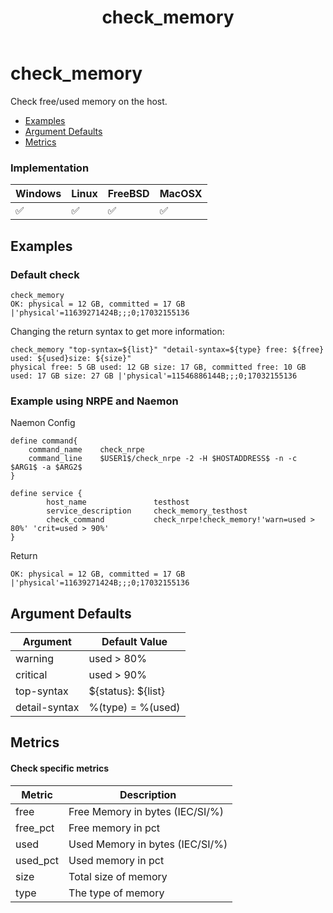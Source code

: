 ﻿---
title: check_memory
---

# check_memory

Check free/used memory on the host.

- [Examples](#examples)
- [Argument Defaults](#argument-defaults)
- [Metrics](#metrics)

### Implementation

| Windows | Linux | FreeBSD | MacOSX |
| --- | --- | --- | --- |
| :white_check_mark: | :white_check_mark: | :white_check_mark: | :white_check_mark: |

## Examples

### **Default check**

    check_memory
    OK: physical = 12 GB, committed = 17 GB |'physical'=11639271424B;;;0;17032155136

Changing the return syntax to get more information:

    check_memory "top-syntax=${list}" "detail-syntax=${type} free: ${free} used: ${used}size: ${size}"
    physical free: 5 GB used: 12 GB size: 17 GB, committed free: 10 GB used: 17 GB size: 27 GB |'physical'=11546886144B;;;0;17032155136


### Example using **NRPE** and **Naemon**

Naemon Config

    define command{
        command_name    check_nrpe
        command_line    $USER1$/check_nrpe -2 -H $HOSTADDRESS$ -n -c $ARG1$ -a $ARG2$
    }

    define service {
            host_name               testhost
            service_description     check_memory_testhost
            check_command           check_nrpe!check_memory!'warn=used > 80%' 'crit=used > 90%'
    }

Return

    OK: physical = 12 GB, committed = 17 GB |'physical'=11639271424B;;;0;17032155136

## Argument Defaults

| Argument | Default Value |
| --- | --- |
warning | used > 80% |
critical | used > 90% |
top-syntax | \${status}: ${list} |
detail-syntax | %(type) = %(used) |

## Metrics

#### **Check specific metrics**

| Metric | Description |
| --- | --- |
| free | Free Memory in bytes (IEC/SI/%) |
| free_pct | Free memory in pct |
| used | Used Memory in bytes (IEC/SI/%) |
| used_pct | Used memory in pct |
| size | Total size of memory |
| type | The type of memory |